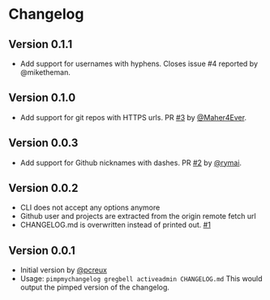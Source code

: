 # Changelog

## Version 0.1.1

* Add support for usernames with hyphens. Closes issue #4 reported by
@miketheman.

## Version 0.1.0

* Add support for git repos with HTTPS urls. PR [#3][] by
[@Maher4Ever][].

## Version 0.0.3

* Add support for Github nicknames with dashes. PR [#2][] by [@rymai][].

## Version 0.0.2

* CLI does not accept any options anymore
* Github user and projects are extracted from the origin remote fetch
  url
* CHANGELOG.md is overwritten instead of printed out. [#1][]


## Version 0.0.1

* Initial version by [@pcreux][]
* Usage: `pimpmychangelog gregbell activeadmin CHANGELOG.md`
This would output the pimped version of the changelog.
<!--- The following link definition list is generated by PimpMyChangelog --->
[#1]: https://github.com/com/pcreux/issues/1
[#2]: https://github.com/com/pcreux/issues/2
[#3]: https://github.com/com/pcreux/issues/3
[@Maher4Ever]: https://github.com/Maher4Ever
[@pcreux]: https://github.com/pcreux
[@rymai]: https://github.com/rymai
